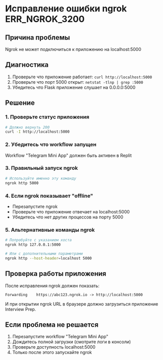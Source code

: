 # Исправление ошибки ngrok ERR_NGROK_3200

## Причина проблемы
Ngrok не может подключиться к приложению на localhost:5000

## Диагностика
1. Проверьте что приложение работает: `curl http://localhost:5000`
2. Проверьте что порт 5000 открыт: `netstat -tlnp | grep :5000`
3. Убедитесь что Flask приложение слушает на 0.0.0.0:5000

## Решение

### 1. Проверьте статус приложения
```bash
# Должно вернуть 200
curl -I http://localhost:5000
```

### 2. Убедитесь что workflow запущен
Workflow "Telegram Mini App" должен быть активен в Replit

### 3. Правильный запуск ngrok
```bash
# Используйте именно эту команду
ngrok http 5000
```

### 4. Если ngrok показывает "offline"
- Перезапустите ngrok
- Проверьте что приложение отвечает на localhost:5000
- Убедитесь что нет других процессов на порту 5000

### 5. Альтернативные команды ngrok
```bash
# Попробуйте с указанием хоста
ngrok http 127.0.0.1:5000

# Или с дополнительными параметрами
ngrok http --host-header=localhost 5000
```

## Проверка работы приложения
После исправления ngrok должен показать:
```
Forwarding    https://abc123.ngrok.io -> http://localhost:5000
```

И при открытии ngrok URL в браузере должно загрузиться приложение Interview Prep.

## Если проблема не решается
1. Перезапустите workflow "Telegram Mini App"
2. Дождитесь полной загрузки (смотрите логи в консоли)
3. Проверьте доступность localhost:5000
4. Только после этого запускайте ngrok